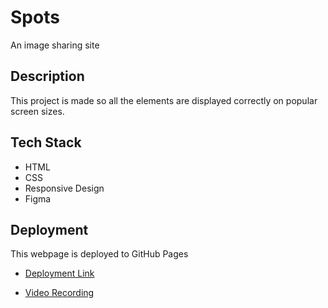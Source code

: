 # Spots

An image sharing site

## Description

This project is made so all the elements are displayed correctly on popular screen sizes.

## Tech Stack

- HTML
- CSS
- Responsive Design
- Figma

## Deployment

This webpage is deployed to GitHub Pages

- [Deployment Link](https://ianrguez.github.io/se_project_spots/)

- [Video Recording](https://drive.google.com/file/d/1FbFTOJaZeK4C99HMYo6wOGmqAUevJsGV/view?usp=share_link)
